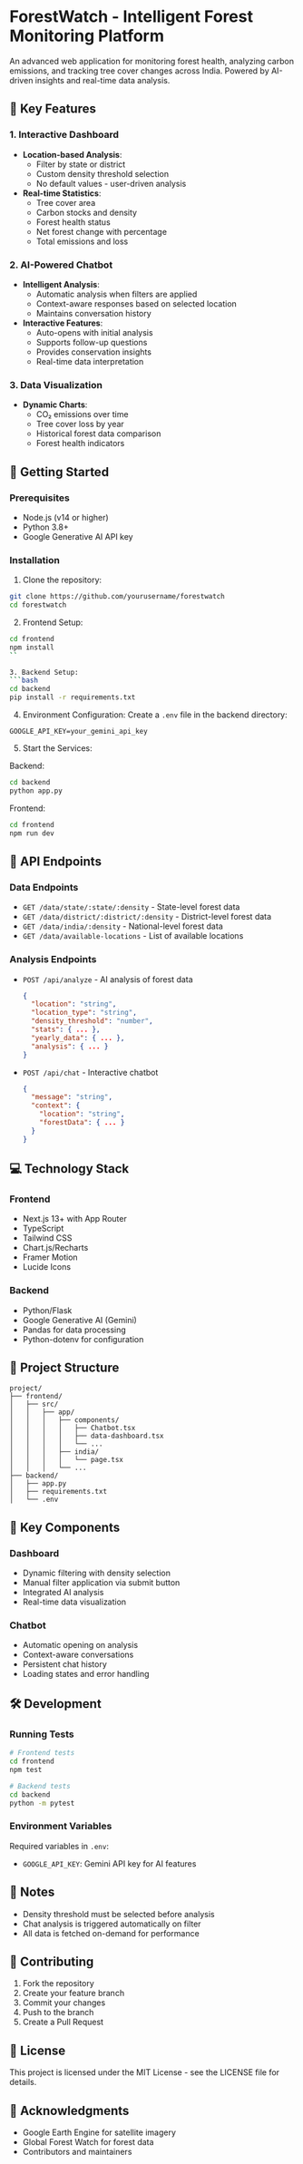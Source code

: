 # ForestWatch - Intelligent Forest Monitoring Platform


An advanced web application for monitoring forest health, analyzing carbon emissions, and tracking tree cover changes across India. Powered by AI-driven insights and real-time data analysis.

## 🌟 Key Features

### 1. Interactive Dashboard
- **Location-based Analysis**: 
  - Filter by state or district
  - Custom density threshold selection
  - No default values - user-driven analysis
- **Real-time Statistics**: 
  - Tree cover area
  - Carbon stocks and density
  - Forest health status
  - Net forest change with percentage
  - Total emissions and loss

### 2. AI-Powered Chatbot
- **Intelligent Analysis**: 
  - Automatic analysis when filters are applied
  - Context-aware responses based on selected location
  - Maintains conversation history
- **Interactive Features**:
  - Auto-opens with initial analysis
  - Supports follow-up questions
  - Provides conservation insights
  - Real-time data interpretation

### 3. Data Visualization
- **Dynamic Charts**:
  - CO₂ emissions over time
  - Tree cover loss by year
  - Historical forest data comparison
  - Forest health indicators

## 🚀 Getting Started

### Prerequisites
- Node.js (v14 or higher)
- Python 3.8+
- Google Generative AI API key

### Installation

1. Clone the repository:
```bash
git clone https://github.com/yourusername/forestwatch
cd forestwatch
```

2. Frontend Setup:
```bash
cd frontend
npm install
``

3. Backend Setup:
```bash
cd backend
pip install -r requirements.txt
```

4. Environment Configuration:
Create a `.env` file in the backend directory:
```env
GOOGLE_API_KEY=your_gemini_api_key
```

5. Start the Services:

Backend:
```bash
cd backend
python app.py
```

Frontend:
```bash
cd frontend
npm run dev
```

## 🔌 API Endpoints

### Data Endpoints
- `GET /data/state/:state/:density` - State-level forest data
- `GET /data/district/:district/:density` - District-level forest data
- `GET /data/india/:density` - National-level forest data
- `GET /data/available-locations` - List of available locations

### Analysis Endpoints
- `POST /api/analyze` - AI analysis of forest data
  ```json
  {
    "location": "string",
    "location_type": "string",
    "density_threshold": "number",
    "stats": { ... },
    "yearly_data": { ... },
    "analysis": { ... }
  }
  ```
- `POST /api/chat` - Interactive chatbot
  ```json
  {
    "message": "string",
    "context": {
      "location": "string",
      "forestData": { ... }
    }
  }
  ```

## 💻 Technology Stack

### Frontend
- Next.js 13+ with App Router
- TypeScript
- Tailwind CSS
- Chart.js/Recharts
- Framer Motion
- Lucide Icons

### Backend
- Python/Flask
- Google Generative AI (Gemini)
- Pandas for data processing
- Python-dotenv for configuration

## 📁 Project Structure

```
project/
├── frontend/
│   ├── src/
│   │   ├── app/
│   │   │   ├── components/
│   │   │   │   ├── Chatbot.tsx
│   │   │   │   ├── data-dashboard.tsx
│   │   │   │   └── ...
│   │   │   ├── india/
│   │   │   │   └── page.tsx
│   │   │   └── ...
├── backend/
│   ├── app.py
│   ├── requirements.txt
│   └── .env
```

## 🔑 Key Components

### Dashboard
- Dynamic filtering with density selection
- Manual filter application via submit button
- Integrated AI analysis
- Real-time data visualization

### Chatbot
- Automatic opening on analysis
- Context-aware conversations
- Persistent chat history
- Loading states and error handling

## 🛠️ Development

### Running Tests
```bash
# Frontend tests
cd frontend
npm test

# Backend tests
cd backend
python -m pytest
```

### Environment Variables
Required variables in `.env`:
- `GOOGLE_API_KEY`: Gemini API key for AI features

## 📝 Notes
- Density threshold must be selected before analysis
- Chat analysis is triggered automatically on filter
- All data is fetched on-demand for performance

## 🤝 Contributing
1. Fork the repository
2. Create your feature branch
3. Commit your changes
4. Push to the branch
5. Create a Pull Request

## 📄 License
This project is licensed under the MIT License - see the LICENSE file for details.

## 🙏 Acknowledgments
- Google Earth Engine for satellite imagery
- Global Forest Watch for forest data
- Contributors and maintainers
 